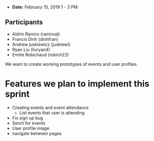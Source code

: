 - **Date:** February 15, 2019 1 - 3 PM

## Participants
- Aldrin Ramiro (ramiroal)
- Francis Dinh (dinhfran)
- Andrew juskiewicz (juskiewi)
- Ryan Liu (liuryan4)
- Emilie Robichaud (robich22)

We want to create working prototypes of events and user profiles.

# Features we plan to implement this sprint
- Creating events and event attendance
    - List events that user is attending
- Fix sign up bug
- Serch for events
- User profile image
- navigate between pages
